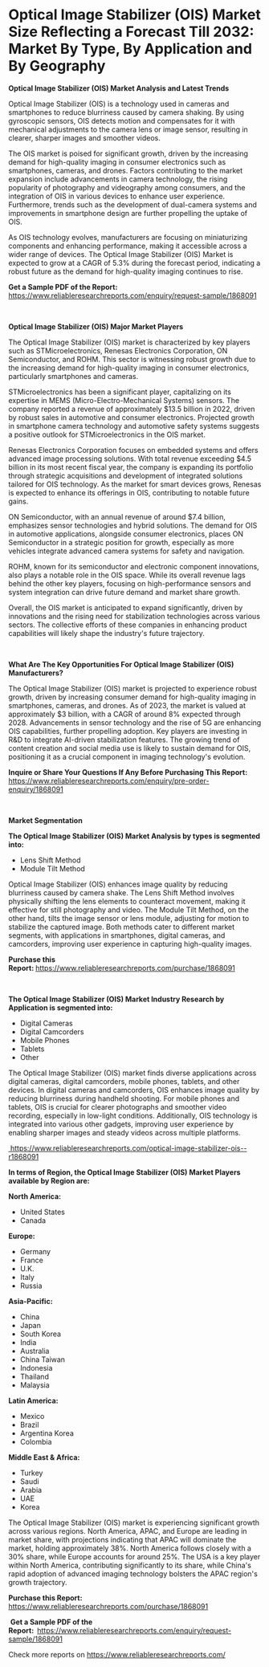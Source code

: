 <p><h1>Optical Image Stabilizer (OIS) Market Size Reflecting a Forecast Till 2032: Market By Type, By Application and By Geography</h1></p><p><strong>Optical Image Stabilizer (OIS) Market Analysis and Latest Trends</strong></p>
<p><p>Optical Image Stabilizer (OIS) is a technology used in cameras and smartphones to reduce blurriness caused by camera shaking. By using gyroscopic sensors, OIS detects motion and compensates for it with mechanical adjustments to the camera lens or image sensor, resulting in clearer, sharper images and smoother videos.</p><p>The OIS market is poised for significant growth, driven by the increasing demand for high-quality imaging in consumer electronics such as smartphones, cameras, and drones. Factors contributing to the market expansion include advancements in camera technology, the rising popularity of photography and videography among consumers, and the integration of OIS in various devices to enhance user experience. Furthermore, trends such as the development of dual-camera systems and improvements in smartphone design are further propelling the uptake of OIS.</p><p>As OIS technology evolves, manufacturers are focusing on miniaturizing components and enhancing performance, making it accessible across a wider range of devices. The Optical Image Stabilizer (OIS) Market is expected to grow at a CAGR of 5.3% during the forecast period, indicating a robust future as the demand for high-quality imaging continues to rise.</p></p>
<p><strong>Get a Sample PDF of the Report:&nbsp;</strong> <a href="https://www.reliableresearchreports.com/enquiry/request-sample/1868091?utm_campaign=2009&utm_medium=2&utm_source=Github&utm_content=ia&utm_term=13022025&utm_id=optical-image-stabilizer-ois">https://www.reliableresearchreports.com/enquiry/request-sample/1868091</a></p>
<p>&nbsp;</p>
<p><strong>Optical Image Stabilizer (OIS) Major Market Players</strong></p>
<p><p>The Optical Image Stabilizer (OIS) market is characterized by key players such as STMicroelectronics, Renesas Electronics Corporation, ON Semiconductor, and ROHM. This sector is witnessing robust growth due to the increasing demand for high-quality imaging in consumer electronics, particularly smartphones and cameras.</p><p>STMicroelectronics has been a significant player, capitalizing on its expertise in MEMS (Micro-Electro-Mechanical Systems) sensors. The company reported a revenue of approximately $13.5 billion in 2022, driven by robust sales in automotive and consumer electronics. Projected growth in smartphone camera technology and automotive safety systems suggests a positive outlook for STMicroelectronics in the OIS market.</p><p>Renesas Electronics Corporation focuses on embedded systems and offers advanced image processing solutions. With total revenue exceeding $4.5 billion in its most recent fiscal year, the company is expanding its portfolio through strategic acquisitions and development of integrated solutions tailored for OIS technology. As the market for smart devices grows, Renesas is expected to enhance its offerings in OIS, contributing to notable future gains.</p><p>ON Semiconductor, with an annual revenue of around $7.4 billion, emphasizes sensor technologies and hybrid solutions. The demand for OIS in automotive applications, alongside consumer electronics, places ON Semiconductor in a strategic position for growth, especially as more vehicles integrate advanced camera systems for safety and navigation.</p><p>ROHM, known for its semiconductor and electronic component innovations, also plays a notable role in the OIS space. While its overall revenue lags behind the other key players, focusing on high-performance sensors and system integration can drive future demand and market share growth.</p><p>Overall, the OIS market is anticipated to expand significantly, driven by innovations and the rising need for stabilization technologies across various sectors. The collective efforts of these companies in enhancing product capabilities will likely shape the industry's future trajectory.</p></p>
<p>&nbsp;</p>
<p><strong>What Are The Key Opportunities For Optical Image Stabilizer (OIS) Manufacturers?</strong></p>
<p><p>The Optical Image Stabilizer (OIS) market is projected to experience robust growth, driven by increasing consumer demand for high-quality imaging in smartphones, cameras, and drones. As of 2023, the market is valued at approximately $3 billion, with a CAGR of around 8% expected through 2028. Advancements in sensor technology and the rise of 5G are enhancing OIS capabilities, further propelling adoption. Key players are investing in R&D to integrate AI-driven stabilization features. The growing trend of content creation and social media use is likely to sustain demand for OIS, positioning it as a crucial component in imaging technology's evolution.</p></p>
<p><strong>Inquire or Share Your Questions If Any Before Purchasing This Report:</strong> <a href="https://www.reliableresearchreports.com/enquiry/pre-order-enquiry/1868091?utm_campaign=2009&utm_medium=2&utm_source=Github&utm_content=ia&utm_term=13022025&utm_id=optical-image-stabilizer-ois">https://www.reliableresearchreports.com/enquiry/pre-order-enquiry/1868091</a></p>
<p>&nbsp;</p>
<p><strong>Market Segmentation</strong></p>
<p><strong>The Optical Image Stabilizer (OIS) Market Analysis by types is segmented into:</strong></p>
<p><ul><li>Lens Shift Method</li><li>Module Tilt Method</li></ul></p>
<p><p>Optical Image Stabilizer (OIS) enhances image quality by reducing blurriness caused by camera shake. The Lens Shift Method involves physically shifting the lens elements to counteract movement, making it effective for still photography and video. The Module Tilt Method, on the other hand, tilts the image sensor or lens module, adjusting for motion to stabilize the captured image. Both methods cater to different market segments, with applications in smartphones, digital cameras, and camcorders, improving user experience in capturing high-quality images.</p></p>
<p><strong>Purchase this Report:&nbsp;</strong><a href="https://www.reliableresearchreports.com/purchase/1868091?utm_campaign=2009&utm_medium=2&utm_source=Github&utm_content=ia&utm_term=13022025&utm_id=optical-image-stabilizer-ois">https://www.reliableresearchreports.com/purchase/1868091</a></p>
<p>&nbsp;</p>
<p><strong>The Optical Image Stabilizer (OIS) Market Industry Research by Application is segmented into:</strong></p>
<p><ul><li>Digital Cameras</li><li>Digital Camcorders</li><li>Mobile Phones</li><li>Tablets</li><li>Other</li></ul></p>
<p><p>The Optical Image Stabilizer (OIS) market finds diverse applications across digital cameras, digital camcorders, mobile phones, tablets, and other devices. In digital cameras and camcorders, OIS enhances image quality by reducing blurriness during handheld shooting. For mobile phones and tablets, OIS is crucial for clearer photographs and smoother video recording, especially in low-light conditions. Additionally, OIS technology is integrated into various other gadgets, improving user experience by enabling sharper images and steady videos across multiple platforms.</p></p>
<p><a href="https://www.reliableresearchreports.com/optical-image-stabilizer-ois--r1868091?utm_campaign=2009&utm_medium=2&utm_source=Github&utm_content=ia&utm_term=13022025&utm_id=optical-image-stabilizer-ois">&nbsp;https://www.reliableresearchreports.com/optical-image-stabilizer-ois--r1868091</a></p>
<p><strong>In terms of Region, the Optical Image Stabilizer (OIS) Market Players available by Region are:</strong></p>
<p>
    <p> <strong> North America: </strong>
        <ul>
            <li>United States</li>
            <li>Canada</li>
        </ul>
        </p> 
    <p> <strong> Europe: </strong>
        <ul>
            <li>Germany</li>
            <li>France</li>
            <li>U.K.</li>
            <li>Italy</li>
            <li>Russia</li>
        </ul>
        </p> 
    <p> <strong> Asia-Pacific: </strong>
        <ul>
            <li>China</li>
            <li>Japan</li>
            <li>South Korea</li>
            <li>India</li>
            <li>Australia</li>
            <li>China Taiwan</li>
            <li>Indonesia</li>
            <li>Thailand</li>
            <li>Malaysia</li>
        </ul>
        </p> 
    <p> <strong> Latin America: </strong>
        <ul>
            <li>Mexico</li>
            <li>Brazil</li>
            <li>Argentina Korea</li>
            <li>Colombia</li>
        </ul>
        </p> 
    <p> <strong> Middle East & Africa: </strong>
        <ul>
            <li>Turkey</li>
            <li>Saudi</li>
            <li>Arabia</li>
            <li>UAE</li>
            <li>Korea</li>
        </ul>
    </p>
    </p>
<p><p>The Optical Image Stabilizer (OIS) market is experiencing significant growth across various regions. North America, APAC, and Europe are leading in market share, with projections indicating that APAC will dominate the market, holding approximately 38%. North America follows closely with a 30% share, while Europe accounts for around 25%. The USA is a key player within North America, contributing significantly to its share, while China's rapid adoption of advanced imaging technology bolsters the APAC region's growth trajectory.</p></p>
<p><strong>Purchase this Report: </strong><a href="https://www.reliableresearchreports.com/purchase/1868091?utm_campaign=2009&utm_medium=2&utm_source=Github&utm_content=ia&utm_term=13022025&utm_id=optical-image-stabilizer-ois">https://www.reliableresearchreports.com/purchase/1868091</a></p>
<p>&nbsp;<strong>Get a Sample PDF of the Report:&nbsp;&nbsp;</strong><a href="https://www.reliableresearchreports.com/enquiry/request-sample/1868091?utm_campaign=2009&utm_medium=2&utm_source=Github&utm_content=ia&utm_term=13022025&utm_id=optical-image-stabilizer-ois">https://www.reliableresearchreports.com/enquiry/request-sample/1868091</a></p>
<p><strong></strong></p>
<p>Check more reports on <a href="https://www.reliableresearchreports.com/?utm_campaign=2009&utm_medium=2&utm_source=Github&utm_content=ia&utm_term=13022025&utm_id=optical-image-stabilizer-ois">https://www.reliableresearchreports.com/</a></p>